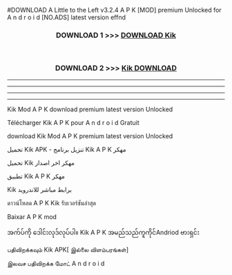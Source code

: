 #DOWNLOAD A Little to the Left v3.2.4 A P K [MOD] premium Unlocked for A n d r o i d [NO.ADS] latest version effnd 



<div align="center">

<h3>DOWNLOAD 1 >>> <a href="https://downloadmod1.web.app/?judul=Kik ">DOWNLOAD Kik </a></h3><br>

<h3>DOWNLOAD 2 >>> <a href="https://downloadmod1.web.app/?judul=Kik ">Kik  DOWNLOAD </a></h3>

</div>


----------------------------------------------------------

----------------------------------------------------------

----------------------------------------------------------

----------------------------------------------------------


Kik  Mod A P K download premium latest version Unlocked

Télécharger Kik  A P K pour A n d r o i d Gratuit

download Kik  Mod A P K premium latest version Unlocked

تحميل Kik  APK - تنزيل برنامج Kik  A P K مهكر

تحميل Kik  مهكر اخر اصدار

تطبيق Kik  A P K مهكر

Kik  برابط مباشر للاندرويد

ดาวน์โหลด A P K Kik  รับเวอร์ชันล่าสุด

Baixar A P K mod

အက်ပ်ကို ဒေါင်းလုဒ်လုပ်ပါ။ Kik  A P K အမည်သည်ကူကိုင်Andriod ဗားရှင်း

பதிவிறக்கவும் Kik  APK[ இல்லை விளம்பரங்கள்] 
 
இலவச பதிவிறக்க மோட் A n d r o i d



